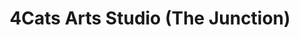 ---
title: "4Cats Arts Studio (The Junction)"
url: /toronto/4cats-arts-studio-the-junction/
shop: Kunst
---